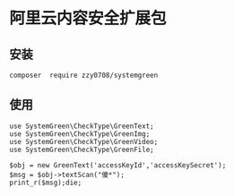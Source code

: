 # 阿里云内容安全扩展包

## 安装

```composer  require zzy0708/systemgreen ```

## 使用

```
use SystemGreen\CheckType\GreenText;
use SystemGreen\CheckType\GreenImg;
use SystemGreen\CheckType\GreenVideo;
use SystemGreen\CheckType\GreenFile;
 
$obj = new GreenText('accessKeyId','accessKeySecret');
$msg = $obj->textScan("傻*");
print_r($msg);die;
```

